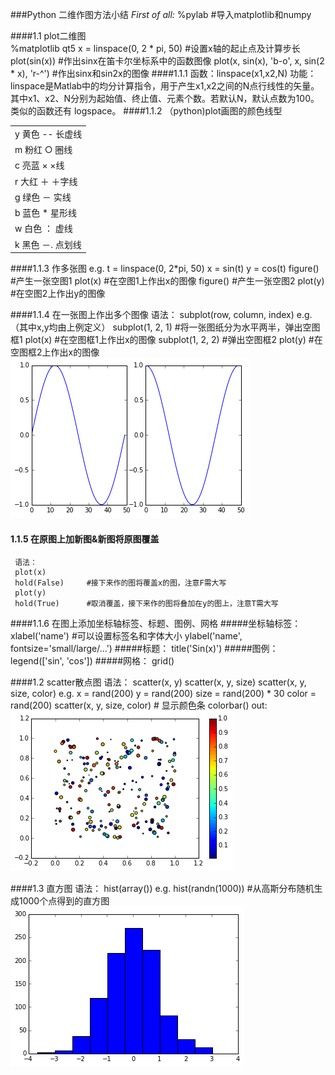 ###Python 二维作图方法小结
     *First of all:*
     %pylab     #导入matplotlib和numpy

####1.1 plot二维图    
    %matplotlib qt5
    x = linspace(0, 2 * pi, 50)    #设置x轴的起止点及计算步长
    plot(sin(x))             #作出sinx在笛卡尔坐标系中的函数图像
    plot(x, sin(x), 'b-o', x, sin(2 * x), 'r-^')    #作出sinx和sin2x的图像
####1.1.1 
   函数：linspace(x1,x2,N)
   功能：linspace是Matlab中的均分计算指令，用于产生x1,x2之间的N点行线性的矢量。
  其中x1、x2、N分别为起始值、终止值、元素个数。若默认N，默认点数为100。
 类似的函数还有 logspace。
####1.1.2 （python)plot画图的颜色线型
<table>
        <tr>
                <td>
                        y         黄色            --           长虚线
                </td>
        </tr>
        <tr>
                <td>
                        m        粉红             ○            圈线   
                </td>
        </tr>
        <tr>
                <td>
                        c         亮蓝             ×            ×线    
                </td>
        </tr>
        <tr>
                <td>
                        r          大红            ＋          ＋字线 
                </td>
        </tr>
        <tr>
                <td>
                        g         绿色             －           实线    
                </td>
        </tr>
        <tr>
                <td>
                        b         蓝色             *            星形线
                </td>
        </tr>
        <tr>
                <td>
                        w         白色             ：           虚线    
                </td>
        </tr>
        <tr>
                <td>
                        k         黑色            －.          点划线
                </td>
        </tr>
</table>
####1.1.3 作多张图
     e.g.
     t = linspace(0, 2*pi, 50)
     x = sin(t)
     y = cos(t)
     figure()     #产生一张空图1
     plot(x)      #在空图1上作出x的图像
     figure()     #产生一张空图2
     plot(y)      #在空图2上作出y的图像

####1.1.4 在一张图上作出多个图像
     语法：
     subplot(row, column, index)
     e.g.（其中x,y均由上例定义）
     subplot(1, 2, 1)    #将一张图纸分为水平两半，弹出空图框1
     plot(x)             #在空图框1上作出x的图像
     subplot(1, 2, 2)    #弹出空图框2
     plot(y)             #在空图框2上作出x的图像
![多图](https://raw.githubusercontent.com/luokaifa-whu/computationalphysics_N2014301580293/master/Chapter_1-homework_4/%E5%A4%9A%E5%9B%BE.png)


#### 1.1.5 在原图上加新图&新图将原图覆盖
     语法：
     plot(x)
     hold(False)     #接下来作的图将覆盖x的图，注意F需大写
     plot(y)         
     hold(True)      #取消覆盖，接下来作的图将叠加在y的图上，注意T需大写   

####1.1.6 在图上添加坐标轴标签、标题、图例、网格
#####坐标轴标签：
     xlabel('name')    #可以设置标签名和字体大小
     ylabel('name', fontsize='small/large/...')
#####标题：
     title('Sin(x)')
#####图例：         
     legend(['sin', 'cos'])
#####网格：
     grid()

####1.2 scatter散点图
     语法：
     scatter(x, y)
     scatter(x, y, size)
     scatter(x, y, size, color)
     e.g.
     x = rand(200)
     y = rand(200)
     size = rand(200) * 30
     color = rand(200)
     scatter(x, y, size, color)     # 显示颜色条
     colorbar()
     out:
![散点图](https://raw.githubusercontent.com/luokaifa-whu/computationalphysics_N2014301580293/master/Chapter_1-homework_4/%E6%95%A3%E7%82%B9%E5%9B%BE.png)

####1.3 直方图
     语法：
     hist(array())
     e.g.
     hist(randn(1000))   #从高斯分布随机生成1000个点得到的直方图
![直方图](https://raw.githubusercontent.com/luokaifa-whu/computationalphysics_N2014301580293/master/Chapter_1-homework_4/%E7%9B%B4%E6%96%B9%E5%9B%BE.png)
   
